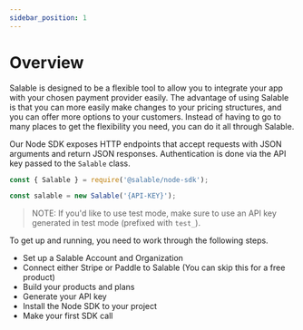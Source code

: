 ```yaml
---
sidebar_position: 1
---
```


# Overview

Salable is designed to be a flexible tool to allow you to integrate your app with your chosen payment provider easily. The advantage of using Salable is that you can more easily make changes to your pricing structures, and you can offer more options to your customers. Instead of having to go to many places to get the flexibility you need, you can do it all through Salable.

Our Node SDK exposes HTTP endpoints that accept requests with JSON arguments and return JSON responses. Authentication is done via the API key passed to the `Salable` class.

```ts
const { Salable } = require('@salable/node-sdk');

const salable = new Salable('{API-KEY}');
```

> NOTE: If you'd like to use test mode, make sure to use an API key generated in test mode (prefixed with `test_`).

To get up and running, you need to work through the following steps.

- Set up a Salable Account and Organization
- Connect either Stripe or Paddle to Salable (You can skip this for a free product)
- Build your products and plans
- Generate your API key
- Install the Node SDK to your project
- Make your first SDK call
